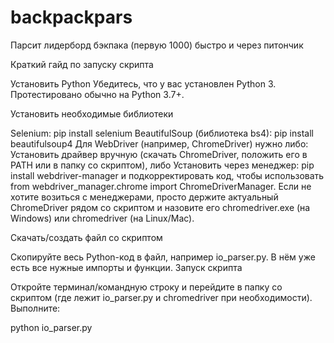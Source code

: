 # backpackpars
Парсит лидерборд бэкпака (первую 1000) быстро и через питончик

Краткий гайд по запуску скрипта

Установить Python
Убедитесь, что у вас установлен Python 3. Протестировано обычно на Python 3.7+.

Установить необходимые библиотеки

Selenium: pip install selenium
BeautifulSoup (библиотека bs4): pip install beautifulsoup4
Для WebDriver (например, ChromeDriver) нужно либо:
Установить драйвер вручную (скачать ChromeDriver, положить его в PATH или в папку со скриптом), либо
Установить через менеджер: pip install webdriver-manager и подкорректировать код, чтобы использовать from webdriver_manager.chrome import ChromeDriverManager.
Если не хотите возиться с менеджерами, просто держите актуальный ChromeDriver рядом со скриптом и назовите его chromedriver.exe (на Windows) или chromedriver (на Linux/Mac).

Скачать/создать файл со скриптом

Скопируйте весь Python-код в файл, например io_parser.py.
В нём уже есть все нужные импорты и функции.
Запуск скрипта

Откройте терминал/командную строку и перейдите в папку со скриптом (где лежит io_parser.py и chromedriver при необходимости).
Выполните:

python io_parser.py
